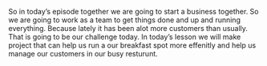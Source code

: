 So in today’s episode together we are going to start a business together. So we are going to work as a team to get things done and up and running everything. Because lately it has been alot more customers than usually. That is going to be our challenge today.
In today’s lesson we will make project that can help us run a our breakfast spot more effenitly and help us manage our customers in our busy resturunt.

 

